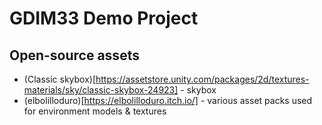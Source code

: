 # GDIM33 Demo Project
## Open-source assets
- (Classic skybox)[https://assetstore.unity.com/packages/2d/textures-materials/sky/classic-skybox-24923] - skybox
- (elbolilloduro)[https://elbolilloduro.itch.io/] - various asset packs used for environment models & textures